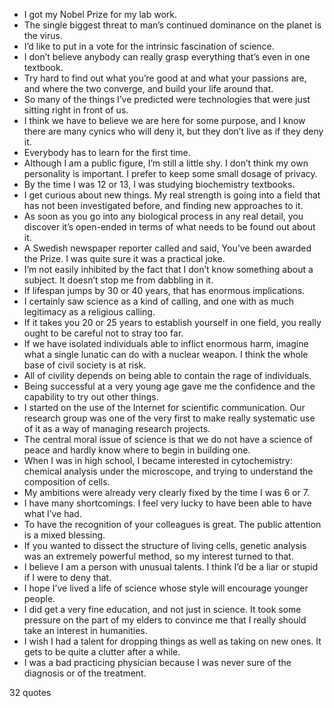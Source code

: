  - I got my Nobel Prize for my lab work.
 - The single biggest threat to man’s continued dominance on the planet is the virus.
 - I’d like to put in a vote for the intrinsic fascination of science.
 - I don’t believe anybody can really grasp everything that’s even in one textbook.
 - Try hard to find out what you’re good at and what your passions are, and where the two converge, and build your life around that.
 - So many of the things I’ve predicted were technologies that were just sitting right in front of us.
 - I think we have to believe we are here for some purpose, and I know there are many cynics who will deny it, but they don’t live as if they deny it.
 - Everybody has to learn for the first time.
 - Although I am a public figure, I’m still a little shy. I don’t think my own personality is important. I prefer to keep some small dosage of privacy.
 - By the time I was 12 or 13, I was studying biochemistry textbooks.
 - I get curious about new things. My real strength is going into a field that has not been investigated before, and finding new approaches to it.
 - As soon as you go into any biological process in any real detail, you discover it’s open-ended in terms of what needs to be found out about it.
 - A Swedish newspaper reporter called and said, You’ve been awarded the Prize. I was quite sure it was a practical joke.
 - I’m not easily inhibited by the fact that I don’t know something about a subject. It doesn’t stop me from dabbling in it.
 - If lifespan jumps by 30 or 40 years, that has enormous implications.
 - I certainly saw science as a kind of calling, and one with as much legitimacy as a religious calling.
 - If it takes you 20 or 25 years to establish yourself in one field, you really ought to be careful not to stray too far.
 - If we have isolated individuals able to inflict enormous harm, imagine what a single lunatic can do with a nuclear weapon. I think the whole base of civil society is at risk.
 - All of civility depends on being able to contain the rage of individuals.
 - Being successful at a very young age gave me the confidence and the capability to try out other things.
 - I started on the use of the Internet for scientific communication. Our research group was one of the very first to make really systematic use of it as a way of managing research projects.
 - The central moral issue of science is that we do not have a science of peace and hardly know where to begin in building one.
 - When I was in high school, I became interested in cytochemistry: chemical analysis under the microscope, and trying to understand the composition of cells.
 - My ambitions were already very clearly fixed by the time I was 6 or 7.
 - I have many shortcomings. I feel very lucky to have been able to have what I’ve had.
 - To have the recognition of your colleagues is great. The public attention is a mixed blessing.
 - If you wanted to dissect the structure of living cells, genetic analysis was an extremely powerful method, so my interest turned to that.
 - I believe I am a person with unusual talents. I think I’d be a liar or stupid if I were to deny that.
 - I hope I’ve lived a life of science whose style will encourage younger people.
 - I did get a very fine education, and not just in science. It took some pressure on the part of my elders to convince me that I really should take an interest in humanities.
 - I wish I had a talent for dropping things as well as taking on new ones. It gets to be quite a clutter after a while.
 - I was a bad practicing physician because I was never sure of the diagnosis or of the treatment.

32 quotes